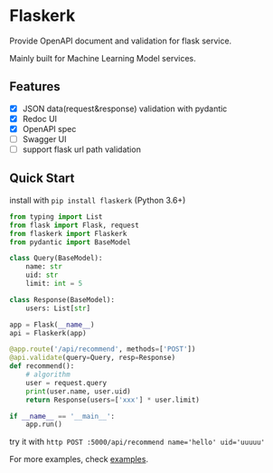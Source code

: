 # Flaskerk

Provide OpenAPI document and validation for flask service.

Mainly built for Machine Learning Model services.

## Features

- [x] JSON data(request&response) validation with pydantic
- [x] Redoc UI
- [x] OpenAPI spec
- [ ] Swagger UI
- [ ] support flask url path validation

## Quick Start

install with `pip install flaskerk` (Python 3.6+)

```py
from typing import List
from flask import Flask, request
from flaskerk import Flaskerk
from pydantic import BaseModel

class Query(BaseModel):
    name: str
    uid: str
    limit: int = 5

class Response(BaseModel):
    users: List[str]

app = Flask(__name__)
api = Flaskerk(app)

@app.route('/api/recommend', methods=['POST'])
@api.validate(query=Query, resp=Response)
def recommend():
    # algorithm
    user = request.query
    print(user.name, user.uid)
    return Response(users=['xxx'] * user.limit)

if __name__ == '__main__':
    app.run()
```

try it with `http POST :5000/api/recommend name='hello' uid='uuuuu'`

For more examples, check [examples](/examples).
